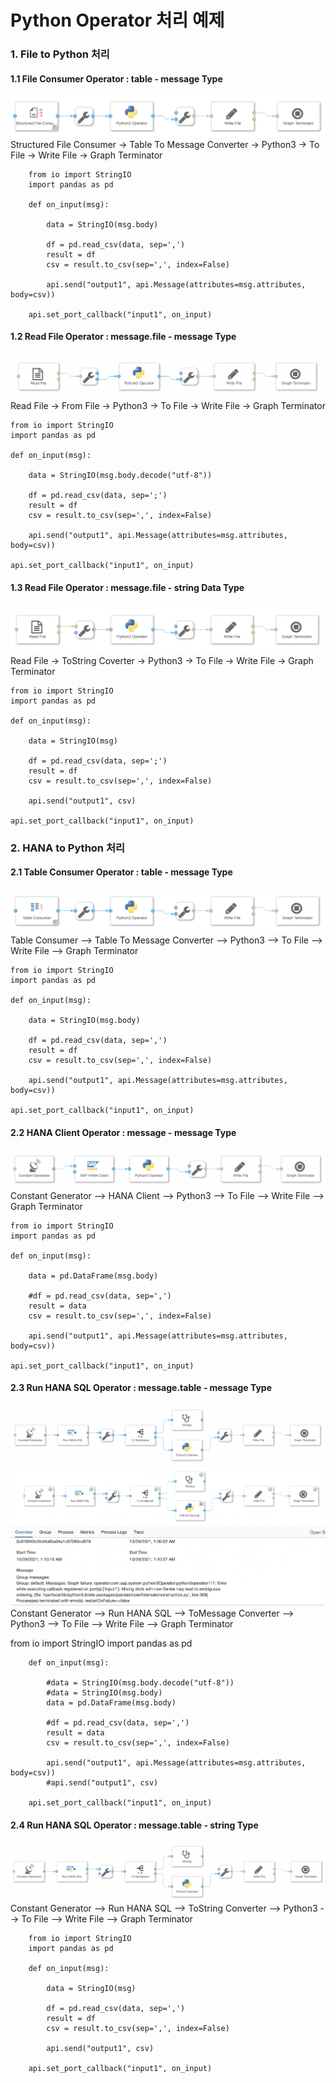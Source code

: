 # Python Operator 처리 예제

### 1. File to Python 처리
#### 1.1 File Consumer Operator : table - message Type
![](/dataconversion/images/0.FilePython.png)<br>
Structured File Consumer -> Table To Message Converter -> Python3 -> To File -> Write File -> Graph Terminator

        from io import StringIO
        import pandas as pd

        def on_input(msg):

            data = StringIO(msg.body)

            df = pd.read_csv(data, sep=',')
            result = df
            csv = result.to_csv(sep=',', index=False)

            api.send("output1", api.Message(attributes=msg.attributes, body=csv))

        api.set_port_callback("input1", on_input)

#### 1.2 Read File Operator : message.file - message Type
![](/dataconversion/images/1.FilePython.png)<br>
Read File -> From File -> Python3 -> To File -> Write File -> Graph Terminator

    from io import StringIO
    import pandas as pd

    def on_input(msg):

        data = StringIO(msg.body.decode("utf-8"))

        df = pd.read_csv(data, sep=';')
        result = df
        csv = result.to_csv(sep=',', index=False)

        api.send("output1", api.Message(attributes=msg.attributes, body=csv))

    api.set_port_callback("input1", on_input)

#### 1.3 Read File Operator : message.file - string Data Type
![](/dataconversion/images/2.FilePython.png)<br>
Read File -> ToString Coverter -> Python3 -> To File -> Write File -> Graph Terminator

    from io import StringIO
    import pandas as pd

    def on_input(msg):

        data = StringIO(msg)

        df = pd.read_csv(data, sep=';')
        result = df
        csv = result.to_csv(sep=',', index=False)

        api.send("output1", csv)

    api.set_port_callback("input1", on_input)

### 2. HANA to Python 처리

#### 2.1 Table Consumer Operator : table - message Type
![](/dataconversion/images/3.HanaPython.png)<br>
Table Consumer --> Table To Message Converter --> Python3 --> To File --> Write File --> Graph Terminator

    from io import StringIO
    import pandas as pd

    def on_input(msg):

        data = StringIO(msg.body)

        df = pd.read_csv(data, sep=',')
        result = df
        csv = result.to_csv(sep=',', index=False)

        api.send("output1", api.Message(attributes=msg.attributes, body=csv))

    api.set_port_callback("input1", on_input)

#### 2.2 HANA Client Operator : message - message Type
![](/dataconversion/images/4.HanaPython.png)<br>
Constant Generator --> HANA Client --> Python3 --> To File --> Write File --> Graph Terminator

    from io import StringIO
    import pandas as pd

    def on_input(msg):

        data = pd.DataFrame(msg.body)

        #df = pd.read_csv(data, sep=',')
        result = data
        csv = result.to_csv(sep=',', index=False)

        api.send("output1", api.Message(attributes=msg.attributes, body=csv))

    api.set_port_callback("input1", on_input)

#### 2.3 Run HANA SQL Operator : message.table - message Type
![](/dataconversion/images/5.HanaPython.png)<br>
![](/dataconversion/images/5.HanaPython_Error.png)<br>
Constant Generator --> Run HANA SQL --> ToMessage Converter --> Python3 --> To File --> Write File --> Graph Terminator

from io import StringIO
import pandas as pd

        def on_input(msg):

            #data = StringIO(msg.body.decode("utf-8"))
            #data = StringIO(msg.body)
            data = pd.DataFrame(msg.body)

            #df = pd.read_csv(data, sep=',')
            result = data
            csv = result.to_csv(sep=',', index=False)

            api.send("output1", api.Message(attributes=msg.attributes, body=csv))
            #api.send("output1", csv)

        api.set_port_callback("input1", on_input)

#### 2.4 Run HANA SQL Operator : message.table - string Type
![](/dataconversion/images/6.HanaPython.png)<br>
Constant Generator --> Run HANA SQL --> ToString Converter --> Python3 --> To File --> Write File --> Graph Terminator

        from io import StringIO
        import pandas as pd

        def on_input(msg):

            data = StringIO(msg)

            df = pd.read_csv(data, sep=',')
            result = df
            csv = result.to_csv(sep=',', index=False)

            api.send("output1", csv)

        api.set_port_callback("input1", on_input)
